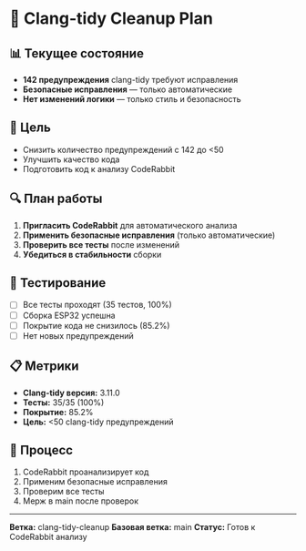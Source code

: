 # 🔧 Clang-tidy Cleanup Plan

## 📊 Текущее состояние
- **142 предупреждения** clang-tidy требуют исправления
- **Безопасные исправления** — только автоматические
- **Нет изменений логики** — только стиль и безопасность

## 🎯 Цель
- Снизить количество предупреждений с 142 до <50
- Улучшить качество кода
- Подготовить код к анализу CodeRabbit

## 🔍 План работы
1. **Пригласить CodeRabbit** для автоматического анализа
2. **Применить безопасные исправления** (только автоматические)
3. **Проверить все тесты** после изменений
4. **Убедиться в стабильности** сборки

## 🧪 Тестирование
- [ ] Все тесты проходят (35 тестов, 100%)
- [ ] Сборка ESP32 успешна
- [ ] Покрытие кода не снизилось (85.2%)
- [ ] Нет новых предупреждений

## 📋 Метрики
- **Clang-tidy версия:** 3.11.0
- **Тесты:** 35/35 (100%)
- **Покрытие:** 85.2%
- **Цель:** <50 clang-tidy предупреждений

## 🔄 Процесс
1. CodeRabbit проанализирует код
2. Применим безопасные исправления
3. Проверим все тесты
4. Мерж в main после проверок

---
**Ветка:** clang-tidy-cleanup
**Базовая ветка:** main
**Статус:** Готов к CodeRabbit анализу 